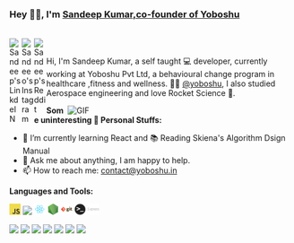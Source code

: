 ### Hey 👋🏽, I'm [Sandeep Kumar,co-founder of Yoboshu](https://yoboshu.com/) 

<br/>

<a href="https://www.linkedin.com/in/sandeep-yoboshu/">
  <img align="left" alt="Sandeep's LinkdeIN" width="22px" src="https://www.vectorlogo.zone/logos/linkedin/linkedin-icon.svg" />
</a>

<a href="https://www.instagram.com/iqthree01">
  <img align="left" alt="Sandeeo's Instagram" width="22px" src="https://www.vectorlogo.zone/logos/instagram/instagram-icon.svg" />
</a>
<a href="https://www.reddit.com/user/iqthree100">
  <img align="left" alt="Sandeep's Reddit" width="22px" src="https://www.vectorlogo.zone/logos/reddit/reddit-tile.svg" />
</a>




<br />

Hi, I'm Sandeep Kumar, a self taught  💻 developer, currently working  at Yoboshu Pvt Ltd, a behavioural change program in healthcare ,fitness and wellness. 🧑‍⚕️ [@yoboshu](https://yoboshu.com), I also studied Aerospace engineering and love Rocket Science 🚀.


  <img align="right" alt="GIF" width="400px" src="https://media.giphy.com/media/xT9IgzoKnwFNmISR8I/giphy.gif" />
  
**Some uninteresting 🙇 Personal Stuffs:**

- 🌱 I’m currently learning React and  📚 Reading Skiena's Algorithm Dsign Manual
- 💬 Ask me about anything, I am happy to help.
- 📫 How to reach me: contact@yoboshu.in




**Languages and Tools:**  

<code><img height="20" src="https://raw.githubusercontent.com/github/explore/80688e429a7d4ef2fca1e82350fe8e3517d3494d/topics/javascript/javascript.png"></code>
<code><img height="20" src="https://raw.githubusercontent.com/detain/svg-logos/master/svg/typescript.svg"></code>
<code><img height="20" src="https://raw.githubusercontent.com/github/explore/80688e429a7d4ef2fca1e82350fe8e3517d3494d/topics/react/react.png"></code>
<code><img height="20" src="https://raw.githubusercontent.com/github/explore/80688e429a7d4ef2fca1e82350fe8e3517d3494d/topics/nodejs/nodejs.png"></code>
<code><img height="20" src="https://raw.githubusercontent.com/github/explore/80688e429a7d4ef2fca1e82350fe8e3517d3494d/topics/git/git.png"></code>
<code><img height="20" src="https://raw.githubusercontent.com/github/explore/80688e429a7d4ef2fca1e82350fe8e3517d3494d/topics/terminal/terminal.png"></code>
<code><img height="20" src="https://raw.githubusercontent.com/github/explore/80688e429a7d4ef2fca1e82350fe8e3517d3494d/topics/express/express.png"></code>

<code><img height="20" src="https://raw.githubusercontent.com/detain/svg-logos/master/svg/redux.svg"></code>
<code><img height="20" src="https://raw.githubusercontent.com/detain/svg-logos/master/svg/heroku.svg"></code>
<code><img height="20" src="https://raw.githubusercontent.com/detain/svg-logos/master/svg/google-cloud.svg"></code>
<code><img height="20" src="https://raw.githubusercontent.com/detain/svg-logos/master/svg/html5.svg"></code>
<code><img height="20" src="https://raw.githubusercontent.com/detain/svg-logos/master/svg/css3.svg"></code>
<code><img height="20" src="https://raw.githubusercontent.com/detain/svg-logos/master/svg/mongodb.svg"></code>
<code><img height="20" src="https://www.vectorlogo.zone/logos/firebase/firebase-icon.svg"></code>





